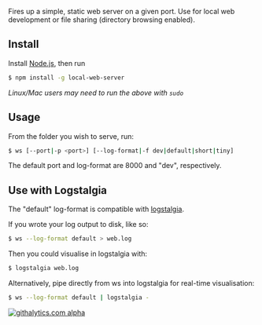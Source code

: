 Fires up a simple, static web server on a given port. Use for local web development or file sharing (directory browsing enabled).

Install
-------
Install [Node.js](http://nodejs.org), then run

```sh
$ npm install -g local-web-server
```

*Linux/Mac users may need to run the above with `sudo`*

Usage
-----
From the folder you wish to serve, run:
```sh
$ ws [--port|-p <port>] [--log-format|-f dev|default|short|tiny]
```
The default port and log-format are 8000 and "dev", respectively. 

Use with Logstalgia
-------------------
The "default" log-format is compatible with [logstalgia](http://code.google.com/p/logstalgia/).

If you wrote your log output to disk, like so:
```sh
$ ws --log-format default > web.log
```

Then you could visualise in logstalgia with:
```sh
$ logstalgia web.log
```

Alternatively, pipe directly from ws into logstalgia for real-time visualisation:
```sh
$ ws --log-format default | logstalgia -
```

[![githalytics.com alpha](https://cruel-carlota.pagodabox.com/050b17b4263c08f12a2a9d9bbda80025 "githalytics.com")](http://githalytics.com/75lb/local-web-server)
